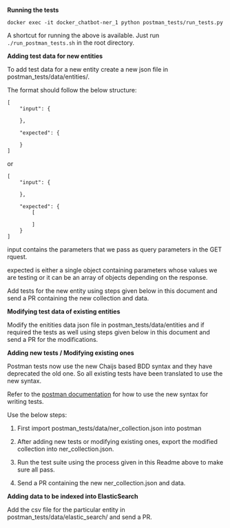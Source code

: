 **Running the tests**

```
docker exec -it docker_chatbot-ner_1 python postman_tests/run_tests.py
```

A shortcut for running the above is available. Just run ```./run_postman_tests.sh``` in the root directory.


**Adding test data for new entities**

To add test data for a new entity create a new json file in postman_tests/data/entities/.

The format should follow the below structure:

```
[
    "input": {

    },

    "expected": {

    }
]
```

or 

```
[
    "input": {

    },

    "expected": {
        [

        ]
    }
]
```

input contains the parameters that we pass as query parameters in the GET rquest.

expected is either a single object containing parameters whose values we are testing or it can be an array of objects depending on the response.

Add tests for the new entity using steps given below in this document and send a PR containing the new collection and data.


**Modifying test data of existing entities**

Modify the enitities data json file in postman_tests/data/entities and if required the tests as well using steps given below in this document and send a PR for the modifications.


**Adding new tests / Modifying existing ones**

Postman tests now use the new Chaijs based BDD syntax and they have deprecated the old one. So all existing tests have been translated to use the new syntax. 

Refer to the [postman documentation](https://learning.postman.com/docs/postman/scripts/test-scripts/) for how to use the new syntax for writing tests.

Use the below steps:

1. First import postman_tests/data/ner_collection.json into postman

2. After adding new tests or modifying existing ones, export the modified collection into ner_collection.json.

3. Run the test suite using the process given in this Readme above to make sure all pass.

4. Send a PR containing the new ner_collection.json and data.


**Adding data to be indexed into ElasticSearch**

Add the csv file for the particular entity in postman_tests/data/elastic_search/ and send a PR.
